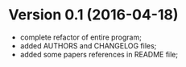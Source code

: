 # Version 0.1 (2016-04-18)

* complete refactor of entire program;
* added AUTHORS and CHANGELOG files;
* added some papers references in README file;